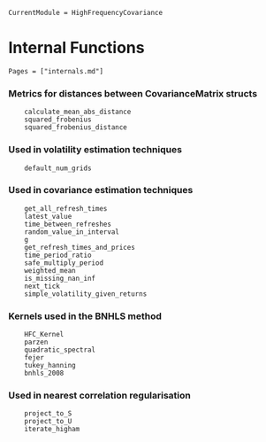 ```@meta
CurrentModule = HighFrequencyCovariance
```

# Internal Functions

```@index
Pages = ["internals.md"]
```

### Metrics for distances between CovarianceMatrix structs

```@docs
    calculate_mean_abs_distance
    squared_frobenius
    squared_frobenius_distance
```

### Used in volatility estimation techniques

```@docs
    default_num_grids
```

### Used in covariance estimation techniques

```@docs
    get_all_refresh_times
    latest_value
    time_between_refreshes
    random_value_in_interval
    g
    get_refresh_times_and_prices
    time_period_ratio
    safe_multiply_period
    weighted_mean
    is_missing_nan_inf
    next_tick
    simple_volatility_given_returns
```

### Kernels used in the BNHLS method

```@docs
    HFC_Kernel
    parzen
    quadratic_spectral
    fejer
    tukey_hanning
    bnhls_2008
```

### Used in nearest correlation regularisation
```@docs
    project_to_S
    project_to_U
    iterate_higham
```
